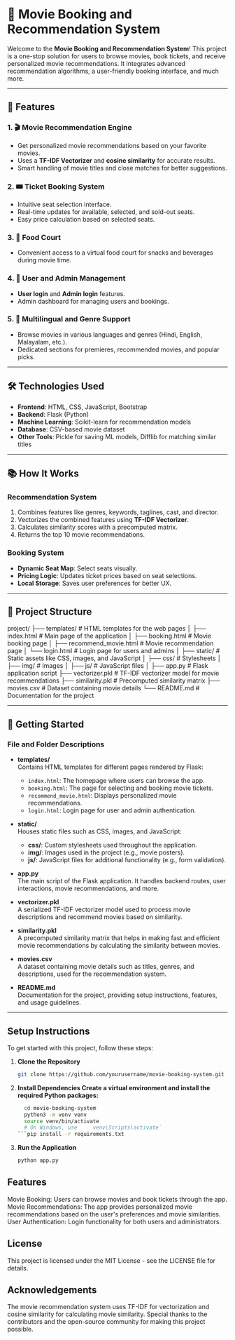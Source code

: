# 🎥 Movie Booking and Recommendation System

Welcome to the **Movie Booking and Recommendation System**! This project is a one-stop solution for users to browse movies, book tickets, and receive personalized movie recommendations. It integrates advanced recommendation algorithms, a user-friendly booking interface, and much more.

---

## 🚀 Features

### 1. 🎬 **Movie Recommendation Engine**
- Get personalized movie recommendations based on your favorite movies.
- Uses a **TF-IDF Vectorizer** and **cosine similarity** for accurate results.
- Smart handling of movie titles and close matches for better suggestions.

### 2. 🎟️ **Ticket Booking System**
- Intuitive seat selection interface.
- Real-time updates for available, selected, and sold-out seats.
- Easy price calculation based on selected seats.

### 3. 🍿 **Food Court**
- Convenient access to a virtual food court for snacks and beverages during movie time.

### 4. 🔐 **User and Admin Management**
- **User login** and **Admin login** features.
- Admin dashboard for managing users and bookings.

### 5. 🌟 **Multilingual and Genre Support**
- Browse movies in various languages and genres (Hindi, English, Malayalam, etc.).
- Dedicated sections for premieres, recommended movies, and popular picks.

---

## 🛠️ Technologies Used
- **Frontend**: HTML, CSS, JavaScript, Bootstrap
- **Backend**: Flask (Python)
- **Machine Learning**: Scikit-learn for recommendation models
- **Database**: CSV-based movie dataset
- **Other Tools**: Pickle for saving ML models, Difflib for matching similar titles

---

## 📚 How It Works

### Recommendation System
1. Combines features like genres, keywords, taglines, cast, and director.
2. Vectorizes the combined features using **TF-IDF Vectorizer**.
3. Calculates similarity scores with a precomputed matrix.
4. Returns the top 10 movie recommendations.

### Booking System
- **Dynamic Seat Map**: Select seats visually.
- **Pricing Logic**: Updates ticket prices based on seat selections.
- **Local Storage**: Saves user preferences for better UX.

---

## 📂 Project Structure
project/
├── templates/            # HTML templates for the web pages
│   ├── index.html        # Main page of the application
│   ├── booking.html      # Movie booking page
│   ├── recommend_movie.html # Movie recommendation page
│   └── login.html        # Login page for users and admins
│
├── static/               # Static assets like CSS, images, and JavaScript
│   ├── css/              # Stylesheets
│   ├── img/              # Images
│   ├── js/               # JavaScript files
│
├── app.py                # Flask application script
├── vectorizer.pkl        # TF-IDF vectorizer model for movie recommendations
├── similarity.pkl        # Precomputed similarity matrix
├── movies.csv            # Dataset containing movie details
└── README.md             # Documentation for the project

---

## 🌟 Getting Started


### File and Folder Descriptions

- **templates/**  
  Contains HTML templates for different pages rendered by Flask:
  - `index.html`: The homepage where users can browse the app.
  - `booking.html`: The page for selecting and booking movie tickets.
  - `recommend_movie.html`: Displays personalized movie recommendations.
  - `login.html`: Login page for user and admin authentication.

- **static/**  
  Houses static files such as CSS, images, and JavaScript:
  - **css/**: Custom stylesheets used throughout the application.
  - **img/**: Images used in the project (e.g., movie posters).
  - **js/**: JavaScript files for additional functionality (e.g., form validation).

- **app.py**  
  The main script of the Flask application. It handles backend routes, user interactions, movie recommendations, and more.

- **vectorizer.pkl**  
  A serialized TF-IDF vectorizer model used to process movie descriptions and recommend movies based on similarity.

- **similarity.pkl**  
  A precomputed similarity matrix that helps in making fast and efficient movie recommendations by calculating the similarity between movies.

- **movies.csv**  
  A dataset containing movie details such as titles, genres, and descriptions, used for the recommendation system.

- **README.md**  
  Documentation for the project, providing setup instructions, features, and usage guidelines.

---

## Setup Instructions

To get started with this project, follow these steps:

1. **Clone the Repository**
   ```bash
   git clone https://github.com/yourusername/movie-booking-system.git
2. **Install Dependencies Create a virtual environment and install the required Python packages:**
    ```bash 
      cd movie-booking-system
      python3 -m venv venv
      source venv/bin/activate  
      # On Windows, use     venv\Scripts\activate`
    ```pip install -r requirements.txt
3. **Run the Application**
     ```bash 
     python app.py


## Features
Movie Booking: Users can browse movies and book tickets through the app.
Movie Recommendations: The app provides personalized movie recommendations based on the user's preferences and movie similarities.
User Authentication: Login functionality for both users and administrators.



## License
This project is licensed under the MIT License - see the LICENSE file for details.

## Acknowledgements
The movie recommendation system uses TF-IDF for vectorization and cosine similarity for calculating movie similarity.
Special thanks to the contributors and the open-source community for making this project possible.